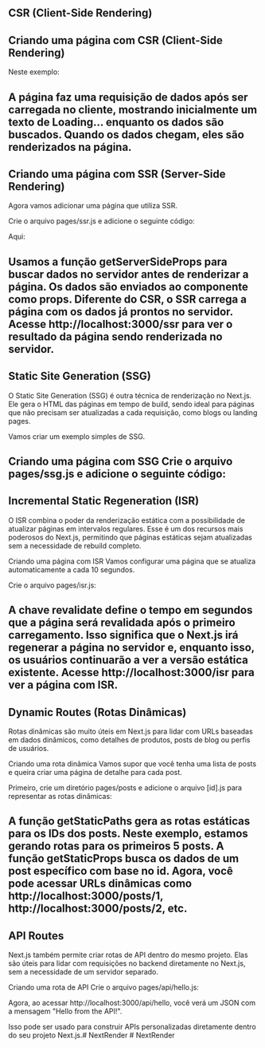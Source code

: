 ## CSR (Client-Side Rendering)
## Criando uma página com CSR (Client-Side Rendering)
Neste exemplo:

A página faz uma requisição de dados após ser carregada no cliente, mostrando inicialmente um texto de Loading... enquanto os dados são buscados.
Quando os dados chegam, eles são renderizados na página.
---------------------------------------------------------------------------------------------------------------------------------------------------------------------------------------

## Criando uma página com SSR (Server-Side Rendering)
Agora vamos adicionar uma página que utiliza SSR.

Crie o arquivo pages/ssr.js e adicione o seguinte código:

Aqui:

Usamos a função getServerSideProps para buscar dados no servidor antes de renderizar a página.
Os dados são enviados ao componente como props.
Diferente do CSR, o SSR carrega a página com os dados já prontos no servidor.
Acesse http://localhost:3000/ssr para ver o resultado da página sendo renderizada no servidor.
---------------------------------------------------------------------------------------------------------------------------------------------------------------------------------------

## Static Site Generation (SSG)

O Static Site Generation (SSG) é outra técnica de renderização no Next.js. Ele gera o HTML das páginas em tempo de build, sendo ideal para páginas que não precisam ser atualizadas a cada requisição, como blogs ou landing pages.

Vamos criar um exemplo simples de SSG.

Criando uma página com SSG
Crie o arquivo pages/ssg.js e adicione o seguinte código:
---------------------------------------------------------------------------------------------------------------------------------------------------------------------------------------

## Incremental Static Regeneration (ISR)
O ISR combina o poder da renderização estática com a possibilidade de atualizar páginas em intervalos regulares. Esse é um dos recursos mais poderosos do Next.js, permitindo que páginas estáticas sejam atualizadas sem a necessidade de rebuild completo.

Criando uma página com ISR
Vamos configurar uma página que se atualiza automaticamente a cada 10 segundos.

Crie o arquivo pages/isr.js:

A chave revalidate define o tempo em segundos que a página será revalidada após o primeiro carregamento. Isso significa que o Next.js irá regenerar a página no servidor e, enquanto isso, os usuários continuarão a ver a versão estática existente.
Acesse http://localhost:3000/isr para ver a página com ISR.
---------------------------------------------------------------------------------------------------------------------------------------------------------------------------------------

## Dynamic Routes (Rotas Dinâmicas)
Rotas dinâmicas são muito úteis em Next.js para lidar com URLs baseadas em dados dinâmicos, como detalhes de produtos, posts de blog ou perfis de usuários.

Criando uma rota dinâmica
Vamos supor que você tenha uma lista de posts e queira criar uma página de detalhe para cada post.

Primeiro, crie um diretório pages/posts e adicione o arquivo [id].js para representar as rotas dinâmicas:

A função getStaticPaths gera as rotas estáticas para os IDs dos posts. Neste exemplo, estamos gerando rotas para os primeiros 5 posts.
A função getStaticProps busca os dados de um post específico com base no id.
Agora, você pode acessar URLs dinâmicas como http://localhost:3000/posts/1, http://localhost:3000/posts/2, etc.
---------------------------------------------------------------------------------------------------------------------------------------------------------------------------------------

## API Routes
Next.js também permite criar rotas de API dentro do mesmo projeto. Elas são úteis para lidar com requisições no backend diretamente no Next.js, sem a necessidade de um servidor separado.

Criando uma rota de API
Crie o arquivo pages/api/hello.js:

Agora, ao acessar http://localhost:3000/api/hello, você verá um JSON com a mensagem "Hello from the API!".

Isso pode ser usado para construir APIs personalizadas diretamente dentro do seu projeto Next.js.#   N e x t R e n d e r  
 #   N e x t R e n d e r  
 